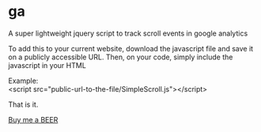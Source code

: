 # ga
A super lightweight jquery script to track scroll events in google analytics

To add this to your current website, download the javascript file and save it on a publicly accessible URL.
Then, on your code, simply include the javascript in your HTML 

Example:
<br/>
&lt;script src="public-url-to-the-file/SimpleScroll.js"&gt;&lt;/script&gt;

That is it.

<a href="https://www.paypal.com/cgi-bin/webscr?cmd=_s-xclick&hosted_button_id=VBVFWP85TTM4A">
	Buy me a BEER
</a>